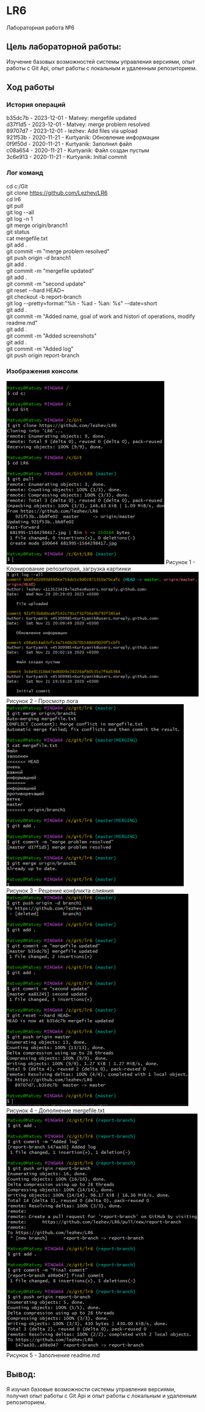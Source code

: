 # LR6
Лабораторная работа №6

## Цель лабораторной работы:
Изучение базовых возможностей системы управления версиями, опыт работы с Git Api, опыт работы с локальным и удаленным репозиторием.

## Ход работы

### История операций
b35dc7b - 2023-12-01 - Matvey: mergefile updated  
d37f1d5 - 2023-12-01 - Matvey: merge problem resolved  
89707d7 - 2023-12-01 - lezhev: Add files via upload  
921f53b - 2020-11-21 - Kurtyanik: Обновление информации  
0f9f50d - 2020-11-21 - Kurtyanik: Заполнил файл  
c08a654 - 2020-11-21 - Kurtyanik: Файл создан пустым  
3c6e913 - 2020-11-21 - Kurtyanik: Initial commit  

### Лог команд
cd c:/Git  
git clone https://github.com/Lezhev/LR6  
cd lr6  
git pull  
git log --all  
git log -n 1  
git merge origin/branch1  
git status  
cat mergefile.txt  
git add .  
git commit -m "merge problem resolved"  
git push origin -d branch1  
git add .  
git commit -m "mergefile updated"  
git add .  
git commit -m "second update"  
git reset --hard HEAD~  
git checkout -b report-branch  
git log --pretty=format:"%h - %ad - %an: %s" --date=short  
git add .  
git commit -m "Added name, goal of work and histori of operations, modify readme.md"  
git add .  
git commit -m "Added screenshots"  
git add .  
git commit -m "Added log"  
git push origin report-branch  
 
### Изображения консоли

![scr 1](/scrs/Screenshot_1.png)
Рисунок 1 - Клонирование репозитория, загрузка картинки
![scr 2](/scrs/Screenshot_2.png)
Рисунок 2 - Просмотр лога
![scr 3](/scrs/Screenshot_3.png)
Рисунок 3 - Решение конфликта слияния
![scr 4](/scrs/Screenshot_4.png)
Рисунок 4 - Дополнение mergefile.txt
![scr 5](/scrs/Screenshot_5.png)
Рисунок 5 - Заполнение readme.md

## Вывод: 
Я изучил базовые возможности системы управления версиями, получил опыт работы с Git Api и опыт работы с локальным и удаленным репозиторием.  
